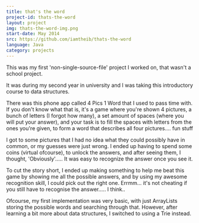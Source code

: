 ```yaml
---
title: that's the word
project-id: thats-the-word
layout: project
img: thats-the-word-img.png
start-date: May 2014
src: https://github.com/iamtheib/thats-the-word
language: Java
category: projects
---
```


This was my first 'non-single-source-file' project I worked on,
that wasn't a school project.

It was during my second year in university and I was taking this
introductory course to data structures.

<!--more-->

There was this phone app called 4 Pics 1 Word that I used to pass
time with. If you don't know what that is, it's a game where you're
shown 4 pictures, a bunch of letters (I forgot how many), a set amount
of spaces (where you will put your answer), and your task is to fill the
spaces with letters from the ones you're given, to form a word that
describes all four pictures.... fun stuff

I got to some pictures that I had no idea what they could possibly have
in common, or my guesses were just wrong. I ended up having to spend some
coins (virtual ofcourse), to unlock the answers, and after seeing them,
I thought, 'Obviously'..... It was easy to recognize the answer once you
see it.

To cut the story short, I ended up making something to help me beat
this game by showing me all the possible answers, and by using my
awesome recognition skill, I could pick out the right one. Errmm...
it's not cheating if you still have to recognise the answer..... I think..

Ofcourse, my first implementation was very basic, with just ArrayLists
storing the possible words and searching through that. However, after
learning a bit more about data structures, I switched to using a Trie
instead.